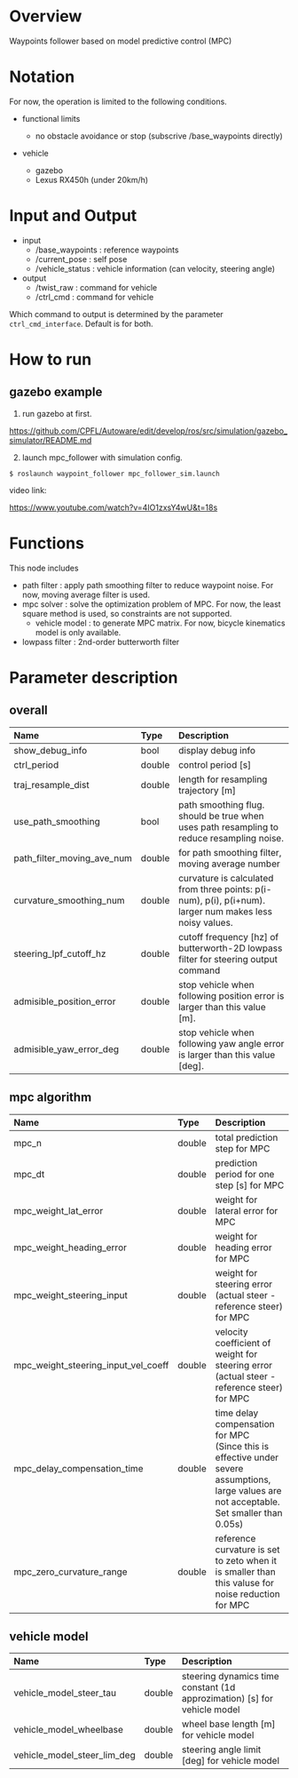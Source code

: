 # Overview
Waypoints follower based on model predictive control (MPC) 

# Notation
For now, the operation is limited to the following conditions.
- functional limits
    - no obstacle avoidance or stop (subscrive /base_waypoints directly)

- vehicle
    - gazebo
    - Lexus RX450h (under 20km/h)

# Input and Output
- input
    - /base_waypoints : reference waypoints
    - /current_pose : self pose
    - /vehicle_status : vehicle information (can velocity, steering angle)
- output
    - /twist_raw : command for vehicle
    - /ctrl_cmd : command for vehicle



Which command to output is determined by the parameter `ctrl_cmd_interface`. Default is for both.



# How to run

## gazebo example

1. run gazebo at first.

https://github.com/CPFL/Autoware/edit/develop/ros/src/simulation/gazebo_simulator/README.md


2. launch mpc_follower with simulation config.

```
$ roslaunch waypoint_follower mpc_follower_sim.launch
```

video link: 

https://www.youtube.com/watch?v=4IO1zxsY4wU&t=18s

# Functions

This node includes 
- path filter : apply path smoothing filter to reduce waypoint noise. For now, moving average filter is used. 
- mpc solver : solve the optimization problem of MPC. For now, the least square method is used, so constraints are not supported.
    - vehicle model : to generate MPC matrix. For now, bicycle kinematics model is only available.
- lowpass filter : 2nd-order butterworth filter 

# Parameter description

## overall 

|Name|Type|Description|
|:---|:---|:---|
|show_debug_info|bool|display debug info|
|ctrl_period|double|control period [s]|
|traj_resample_dist|double|length for resampling trajectory [m]|
|use_path_smoothing|bool|path smoothing flug. should be true when uses path resampling to reduce resampling noise.|
|path_filter_moving_ave_num|double|for path smoothing filter, moving average number|
|curvature_smoothing_num|double|curvature is calculated from three points: p(i-num), p(i), p(i+num). larger num makes less noisy values.|
|steering_lpf_cutoff_hz|double| cutoff frequency [hz] of butterworth-2D lowpass filter for steering output command |
|admisible_position_error|double| stop vehicle when following position error is larger than this value [m].|
|admisible_yaw_error_deg|double|stop vehicle when following yaw angle error is larger than this value [deg].|

## mpc algorithm 

|Name|Type|Description|
|:---|:---|:---|
|mpc_n|double|total prediction step for MPC|
|mpc_dt|double|prediction period for one step [s] for MPC|
|mpc_weight_lat_error|double|weight for lateral error for MPC|
|mpc_weight_heading_error|double|weight for heading error for MPC|
|mpc_weight_steering_input|double|weight for steering error (actual steer - reference steer) for MPC|
|mpc_weight_steering_input_vel_coeff|double|velocity coefficient of weight for steering error (actual steer - reference steer) for MPC|
|mpc_delay_compensation_time|double |time delay compensation for MPC<br>  (Since this is effective under severe assumptions, large values are not acceptable. Set smaller than 0.05s)|
|mpc_zero_curvature_range|double|reference curvature is set to zeto when it is smaller than this valuse for noise reduction for MPC|

## vehicle model

|Name|Type|Description|
|:---|:---|:---|
|vehicle_model_steer_tau|double|steering dynamics time constant (1d approzimation) [s] for vehicle model|
|vehicle_model_wheelbase|double|wheel base length [m] for vehicle model|
|vehicle_model_steer_lim_deg|double|steering angle limit [deg] for vehicle model|